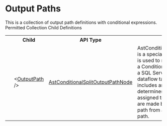 # Output Paths

<div class="LanguageSummary"><div class ="SummaryItem">This is a collection of output path definitions with conditional expressions.</div></div><div class="SchemaBindingGroup"><div class="SchemaBindingGroupHeader">Permitted Collection Child Definitions</div><table id="SchemaBindingList" class="SchemaBindingList"><tbody><tr><th class="SchemaBindingIconColumnHeader">&nbsp;</th><th class="SchemaBindingNameColumnHeader">Child</th><th class="SchemaBindingTypeColumnHeader">API Type</th><th class="SchemaBindingSummaryColumnHeader">Description</th></tr><tr class="cd0"><td class="SchemaBindingIcon"><div class="NotRequired" /></td><td class="SchemaBindingName"><span class="punc">&lt;</span><a href=Varigence.Languages.Biml.Transformation.AstConditionalSplitOutputPathNode.html">OutputPath</a><span class="punc"> /&gt;</span></td><td class="SchemaBindingType"><a href="../api-reference/Varigence.Languages.Biml.Transformation.AstConditionalSplitOutputPathNode.html">AstConditionalSplitOutputPathNode</a></td><td class="SchemaBindingSummary">AstConditionalSplitOutputPathNode is a special type of output path that is used to model output paths from a Conditional Split transformation in a SQL Server Integration Services dataflow task.  This output path includes an expression that determines which rows are assigned to this path.  Connections are made by referencing an output path from an appropriate input path.</td></tr></tbody></table></div>